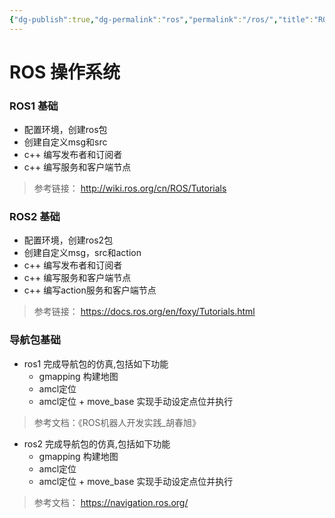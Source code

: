 ```yaml
---
{"dg-publish":true,"dg-permalink":"ros","permalink":"/ros/","title":"ROS 操作系统"}
---
```



# ROS 操作系统
### ROS1 基础

- 配置环境，创建ros包
- 创建自定义msg和src
- c++ 编写发布者和订阅者
- c++ 编写服务和客户端节点

> 参考链接： http://wiki.ros.org/cn/ROS/Tutorials

### ROS2 基础

- 配置环境，创建ros2包
-  创建自定义msg，src和action
- c++ 编写发布者和订阅者
- c++ 编写服务和客户端节点
- c++ 编写action服务和客户端节点

> 参考链接： https://docs.ros.org/en/foxy/Tutorials.html 

### 导航包基础

- ros1 完成导航包的仿真,包括如下功能
	-  gmapping 构建地图
	-  amcl定位
	-  amcl定位 + move_base 实现手动设定点位并执行

> 参考文档：《ROS机器人开发实践_胡春旭》

- ros2 完成导航包的仿真,包括如下功能
	-  gmapping 构建地图
	-  amcl定位
	-  amcl定位 + move_base 实现手动设定点位并执行

> 参考文档： https://navigation.ros.org/
